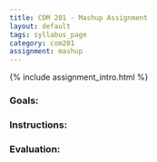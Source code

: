 ```yaml
---
title: COM 201 - Mashup Assignment
layout: default
tags: syllabus_page
category: com201
assignment: mashup
---
```


{% include assignment_intro.html %}

### Goals:

### Instructions:

### Evaluation:  

